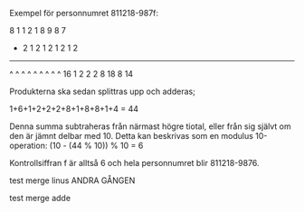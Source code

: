 Exempel för personnumret 811218-987f:

   8  1 1 2 1 8  9 8  7
*  2  1 2 1 2 1  2 1  2
-------------------------
   ^  ^ ^ ^ ^ ^  ^ ^  ^ 
  16  1 2 2 2 8 18 8 14

Produkterna ska sedan splittras upp och adderas;

1+6+1+2+2+2+8+1+8+8+1+4 = 44

Denna summa subtraheras från närmast högre tiotal, eller från sig självt om den är jämnt delbar med 10. Detta kan beskrivas som en modulus 10-operation: (10 - (44 % 10)) % 10 = 6

Kontrollsiffran f är alltså 6 och hela personnumret blir 811218-9876.

test merge linus ANDRA GÅNGEN

test merge adde